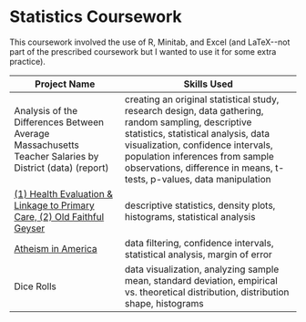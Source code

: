 # Statistics Coursework

This coursework involved the use of R, Minitab, and Excel (and LaTeX--not part of the prescribed coursework but I wanted to use it for some extra practice).

| Project Name | Skills Used |
| --- | --- |
| Analysis of the Differences Between Average Massachusetts Teacher Salaries by District (data) (report) | creating an original statistical study, research design, data gathering, random sampling, descriptive statistics, statistical analysis, data visualization, confidence intervals, population inferences from sample observations, difference in means, t-tests, p-values, data manipulation |
| [(1) Health Evaluation & Linkage to Primary Care, (2) Old Faithful Geyser](https://github.com/mwdemos/Data-Analysis-Portfolio/blob/main/Statistics%20Coursework/Demos_Hw1R.pdf) | descriptive statistics, density plots, histograms, statistical analysis |
| [Atheism in America](https://github.com/mwdemos/Data-Analysis-Portfolio/blob/main/Statistics%20Coursework/Demos_HW7_part_2.pdf) | data filtering, confidence intervals, statistical analysis, margin of error |
| Dice Rolls | data visualization, analyzing sample mean, standard deviation, empirical vs. theoretical distribution, distribution shape, histograms |
